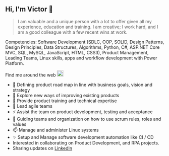 ## Hi, I'm Victor 👋

> I am valuable and a unique person with a lot to offer given all my experience, education and training. I am creative; I work hard, and I am a good colleague with a few recent wins at work.

Competencies: Software Development (SDLC, OOP, SOLID, Design Patterns, Design Principles, Data Structures, Algorithms, Python, C#, ASP.NET Core MVC, SQL, MySQL, JavaScript, HTML, CSS3), Product Management, Leading Teams, Linux skills, apps and workflow development with Power Platform.

Find me around the web <img src="https://icon-library.net/images/small-globe-icon/small-globe-icon-1.jpg" alt="world globe" width="20"/>

  - 🔭 Defining product road map in line with business goals, vision and strategy
  - 🤔 Explore new ways of improving existing products
  - 🌱 Provide product training and technical expertise
  - 👯 Lead agile teams
  - ⚡ Assist the team on product development, testing and acceptance
  - 💬 Guiding teams and organization on how to use scrum rules, roles and values
  - 📫 Manage and administer Linux systems
  - ✨ Setup and Manage software development automation like CI / CD
  - Interested in collaborating on Product Development, and RPA projects.
  - Sharing updates on <a href="https://www.linkedin.com/in/iam-victorakpan/">LinkedIn</a>
  
<!--
**victorwealth/victorwealth** is a ✨ _special_ ✨ repository because its `README.md` (this file) appears on your GitHub profile.

Here are some ideas to get you started:

- 🔭 I’m currently working on ...
- 🌱 I’m currently learning ...
- 👯 I’m looking to collaborate on ...
- 🤔 I’m looking for help with ...
- 💬 Ask me about ...
- 📫 How to reach me: ...
- 😄 Pronouns: ...
- ⚡ Fun fact: ...
-->
